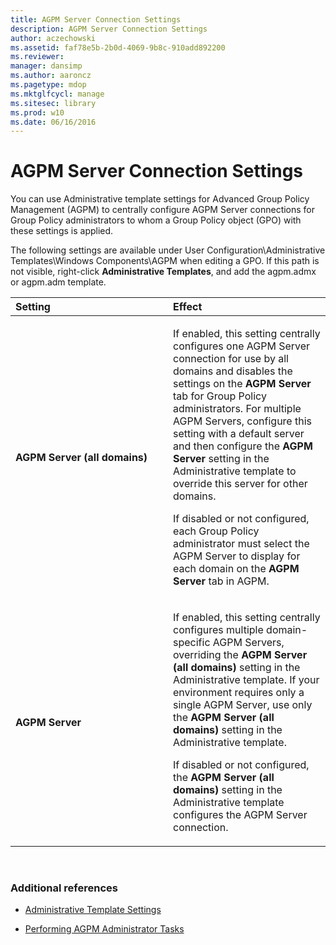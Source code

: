 ```yaml
---
title: AGPM Server Connection Settings
description: AGPM Server Connection Settings
author: aczechowski
ms.assetid: faf78e5b-2b0d-4069-9b8c-910add892200
ms.reviewer: 
manager: dansimp
ms.author: aaroncz
ms.pagetype: mdop
ms.mktglfcycl: manage
ms.sitesec: library
ms.prod: w10
ms.date: 06/16/2016
---
```



# AGPM Server Connection Settings


You can use Administrative template settings for Advanced Group Policy Management (AGPM) to centrally configure AGPM Server connections for Group Policy administrators to whom a Group Policy object (GPO) with these settings is applied.

The following settings are available under User Configuration\\Administrative Templates\\Windows Components\\AGPM when editing a GPO. If this path is not visible, right-click **Administrative Templates**, and add the agpm.admx or agpm.adm template.

<table>
<colgroup>
<col width="50%" />
<col width="50%" />
</colgroup>
<thead>
<tr class="header">
<th align="left">Setting</th>
<th align="left">Effect</th>
</tr>
</thead>
<tbody>
<tr class="odd">
<td align="left"><p><strong>AGPM Server (all domains)</strong></p></td>
<td align="left"><p>If enabled, this setting centrally configures one AGPM Server connection for use by all domains and disables the settings on the <strong>AGPM Server</strong> tab for Group Policy administrators. For multiple AGPM Servers, configure this setting with a default server and then configure the <strong>AGPM Server</strong> setting in the Administrative template to override this server for other domains.</p>
<p>If disabled or not configured, each Group Policy administrator must select the AGPM Server to display for each domain on the <strong>AGPM Server</strong> tab in AGPM.</p></td>
</tr>
<tr class="even">
<td align="left"><p><strong>AGPM Server</strong></p></td>
<td align="left"><p>If enabled, this setting centrally configures multiple domain-specific AGPM Servers, overriding the <strong>AGPM Server (all domains)</strong> setting in the Administrative template. If your environment requires only a single AGPM Server, use only the <strong>AGPM Server (all domains)</strong> setting in the Administrative template.</p>
<p>If disabled or not configured, the <strong>AGPM Server (all domains)</strong> setting in the Administrative template configures the AGPM Server connection.</p></td>
</tr>
</tbody>
</table>

 

### Additional references

-   [Administrative Template Settings](administrative-template-settings.md)

-   [Performing AGPM Administrator Tasks](performing-agpm-administrator-tasks.md)

 

 





